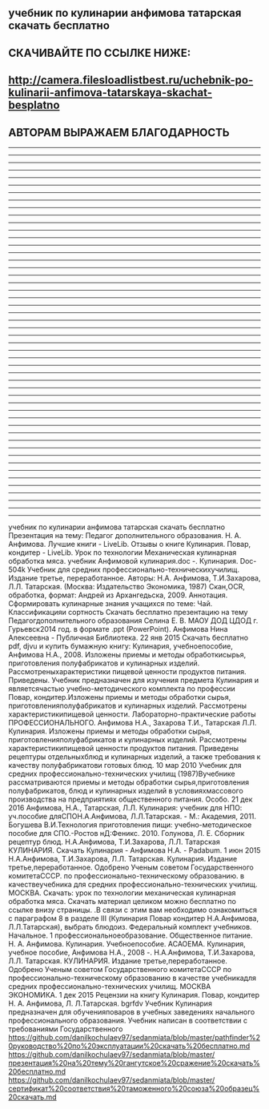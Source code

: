 учебник по кулинарии анфимова татарская скачать бесплатно
--------------------------------------------------
СКАЧИВАЙТЕ ПО ССЫЛКЕ НИЖЕ:
--------------------------------------------------
http://camera.filesloadlistbest.ru/uchebnik-po-kulinarii-anfimova-tatarskaya-skachat-besplatno
--------------------------------------------------
АВТОРАМ ВЫРАЖАЕМ БЛАГОДАРНОСТЬ
--------------------------------------------------
--------------------------------------------------
--------------------------------------------------
--------------------------------------------------
--------------------------------------------------
--------------------------------------------------
--------------------------------------------------
--------------------------------------------------
--------------------------------------------------
--------------------------------------------------
--------------------------------------------------
--------------------------------------------------
--------------------------------------------------
--------------------------------------------------
--------------------------------------------------
--------------------------------------------------
--------------------------------------------------
--------------------------------------------------
--------------------------------------------------
--------------------------------------------------
--------------------------------------------------
--------------------------------------------------
--------------------------------------------------
--------------------------------------------------
--------------------------------------------------
--------------------------------------------------
--------------------------------------------------
--------------------------------------------------
--------------------------------------------------
--------------------------------------------------
--------------------------------------------------
--------------------------------------------------
--------------------------------------------------
--------------------------------------------------
--------------------------------------------------
--------------------------------------------------
--------------------------------------------------
--------------------------------------------------
--------------------------------------------------
--------------------------------------------------
--------------------------------------------------
--------------------------------------------------
--------------------------------------------------
--------------------------------------------------
--------------------------------------------------
--------------------------------------------------
--------------------------------------------------
--------------------------------------------------
--------------------------------------------------
--------------------------------------------------
--------------------------------------------------
учебник по кулинарии анфимова татарская скачать бесплатно Презентация на тему: Педагог дополнительного образования. Н. А. Анфимова. Лучшие книги - LiveLib. Отзывы о книге Кулинария. Повар, кондитер - LiveLib. Урок по технологии Механическая кулинарная обработка мяса. учебник Анфимовой кулинария.doc -. Кулинария. Doc- 504k Учебник для средних профессионально-техническихучилищ. Издание третье, переработанное. Авторы: Н.А. Анфимова, Т.И.Захарова, Л.Л. Татарская. (Москва: Издательство Экономика, 1987) Скан,OCR, обработка, формат: Андрей из Архангедьска, 2009. Аннотация. Сформировать кулинарные знания учащихся по теме: Чай. Классификацияи сортность  Скачать бесплатно презентацию на тему Педагогдополнительного образования Селина Е. В. МАОУ ДОД ЦДОД г. Гурьевск2014 год. в формате .ppt (PowerPoint). Анфимова Нина Алексеевна - Публичная Библиотека. 22 янв 2015  Скачать бесплатно pdf, djvu и купить бумажную книгу: Кулинария, учебноепособие, Анфимова Н.А., 2008. Изложены приемы и методы обработкисырья, приготовления полуфабрикатов и кулинарных изделий. Рассмотреныхарактеристики пищевой ценности продуктов питания. Приведены. Учебник предназначен для изучения предмета Кулинария и являетсячастью учебно-методического комплекта по профессии Повар, кондитер.Изложены приемы и методы обработки сырья, приготовленияполуфабрикатов и кулинарных изделий. Рассмотрены характеристикипищевой ценности. Лабораторно-практические работы ПРОФЕССИОНАЛЬНОГО. Анфимова Н.А., Захарова Т.И., Татарская Л.Л. Кулинария. Изложены приемы и методы обработки сырья, приготовленияполуфабрикатов и кулинарных изделий. Рассмотрены характеристикипищевой ценности продуктов питания. Приведены рецептуры отдельныхблюд и кулинарных изделий, а также требования к качеству полуфабрикатови готовых блюд. 10 мар 2010  Учебник для средних профессионально-технических училищ (1987)Вучебнике рассматриваются приемы и методы обработки сырья,приготовления полуфабрикатов, блюд и кулинарных изделий в условияхмассового производства на предприятиях общественного питания. Особо.
21 дек 2016  Анфимова, Н.А., Татарская, Л.Л. Кулинария: учебник для НПО: уч.пособие дляСПОН.А.Анфимова, Л.Л.Татарская. - М.: Академия, 2011. Богушева В.И.Технология приготовления пищи: учебно-методическое пособие для СПО.-Ростов нД:Феникс. 2010. Голунова, Л. Е. Сборник рецептур блюд. Н.А.Анфимова, Т.И.Захарова, Л.Л. Татарская КУЛИНАРИЯ. Скачать Кулинария - Анфимова Н.А. - Padabum. 1 июн 2015  Н.А.Анфимова, Т.И.Захарова, Л.Л. Татарская. Кулинария. Издание третье,переработанное. Одобрено Ученым советом Государственного комитетаСССР. по профессионально-техническому образованию. в качествеучебника для средних профессионально-технических училищ. МОСКВА. Скачать: урок по технологии механическая кулинарная обработка мяса. Скачать материал целиком можно бесплатно по ссылке внизу страницы. .В связи с этим вам необходимо ознакомиться с параграфом 8 в разделе III (Кулинария Повар кондитер Н.А.Анфимова, Л.Л.Татарская), выбрать блюдоиз. Федеральный комплект учебников. Начальное. 1  профессиональноеобразование. Общественное питание. Н. А. Анфимова. Кулинария. Учебноепособие. АСАОЕМА. Кулинария, учебное пособие, Анфимова Н.А., 2008 -. Н.А.Анфимова, Т.И.Захарова, Л.Л. Татарская. КУЛИНАРИЯ. Издание третье,переработанное. Одобрено Ученым советом Государственного комитетаСССР по профессионально-техническому образованию в качестве учебникадля средних профессионально-технических училищ. МОСКВА ЭКОНОМИКА. 1 дек 2015  Рецензии на книгу Кулинария. Повар, кондитер Н. А. Анфимова, Л. Л.Татарская. bgrfdv  Учебник Кулинария предназначен для обученияповаров в учебных заведениях начального профессионального образования. Учебник написан в соответствии с требованиями Государственного
https://github.com/danilkochulaev97/sedanmiata/blob/master/pathfinder%20руководство%20по%20эксплуатации%20скачать%20бесплатно.md
https://github.com/danilkochulaev97/sedanmiata/blob/master/презентация%20на%20тему%20гангутское%20сражение%20скачать%20бесплатно.md
https://github.com/danilkochulaev97/sedanmiata/blob/master/сертификат%20соответствия%20таможенного%20союза%20образец%20скачать.md